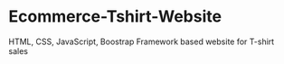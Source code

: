 # Ecommerce-Tshirt-Website
 HTML, CSS, JavaScript, Boostrap Framework based website for T-shirt sales

